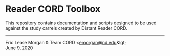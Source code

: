 # Reader CORD Toolbox
This repository contains documentation and scripts designed to be used against the study carrels created by Distant Reader CORD.

---
Eric Lease Morgan &amp; Team CORD &lt;emorgan@nd.edu&lgt;   
June 9, 2020
